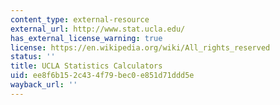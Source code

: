 ```yaml
---
content_type: external-resource
external_url: http://www.stat.ucla.edu/
has_external_license_warning: true
license: https://en.wikipedia.org/wiki/All_rights_reserved
status: ''
title: UCLA Statistics Calculators
uid: ee8f6b15-2c43-4f79-bec0-e851d71ddd5e
wayback_url: ''
---
```

